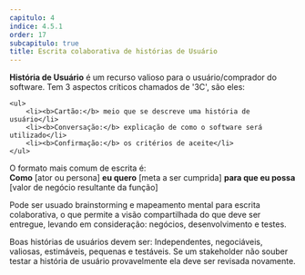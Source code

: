 ```yaml
---
capitulo: 4
indice: 4.5.1
order: 17
subcapitulo: true
title: Escrita colaborativa de histórias de Usuário
---
```


<p> <b>História de Usuário</b> é um recurso valioso para o usuário/comprador do software. Tem 3 aspectos críticos chamados de '3C', são eles:

    <ul>
        <li><b>Cartão:</b> meio que se descreve uma história de usuário</li>
        <li><b>Conversação:</b> explicação de como o software será utilizado</li>
        <li><b>Confirmação:</b> os critérios de aceite</li>
    </ul>

</p>

<p>
    O formato mais comum de escrita é: 
    <br>
    <b>Como</b> [ator ou persona] <b>eu quero</b> [meta a ser cumprida] <b>para que eu possa</b> [valor de negócio resultante da função]
</p>

<p>
    Pode ser usuado brainstorming e mapeamento mental para escrita colaborativa, o que permite a visão compartilhada do que deve ser entregue, levando em consideração: negócios, desenvolvimento e testes. 
</p>

<p> Boas histórias de usuários devem ser: Independentes, negociáveis, valiosas, estimáveis, pequenas e testáveis. Se um stakeholder não souber testar a história de usuário provavelmente ela deve ser revisada novamente.</p>
